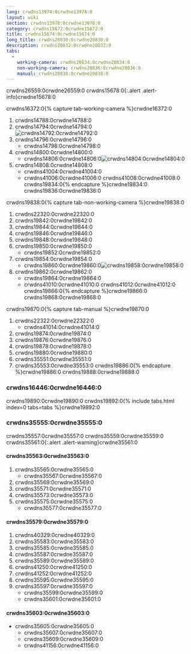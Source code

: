 ```yaml
---
lang: crwdns13974:0crwdne13974:0
layout: wiki
section: crwdns13978:0crwdne13978:0
category: crwdns15672:0crwdne15672:0
title: crwdns15674:0crwdne15674:0
long_title: crwdns20830:0crwdne20830:0
description: crwdns20832:0crwdne20832:0
tabs:
  - 
    working-camera: crwdns20834:0crwdne20834:0
    non-working-camera: crwdns20836:0crwdne20836:0
    manual: crwdns20838:0crwdne20838:0
---
```


crwdns26559:0crwdne26559:0
crwdns15678:0{:.alert .alert-info}crwdne15678:0

crwdns16372:0{% capture tab-working-camera %}crwdne16372:0
1. crwdns14788:0crwdne14788:0
1. crwdns14794:0crwdne14794:0<br> ![crwdns14792:0crwdne14792:0](crwdns26561:0crwdne26561:0)
1. crwdns14796:0crwdne14796:0
    - crwdns14798:0crwdne14798:0
1. crwdns14800:0crwdne14800:0
    - crwdns14806:0crwdne14806:0![crwdns14804:0crwdne14804:0](crwdns14802:0crwdne14802:0)
1. crwdns14808:0crwdne14808:0
    - crwdns41004:0crwdne41004:0
    - crwdns41006:0crwdne41006:0 crwdns41008:0crwdne41008:0
crwdns19834:0{% endcapture %}crwdne19834:0
crwdns19836:0crwdne19836:0

crwdns19838:0{% capture tab-non-working-camera %}crwdne19838:0
1. crwdns22320:0crwdne22320:0
1. crwdns19842:0crwdne19842:0
1. crwdns19844:0crwdne19844:0
1. crwdns19846:0crwdne19846:0
1. crwdns19848:0crwdne19848:0
1. crwdns19850:0crwdne19850:0
    - crwdns19852:0crwdne19852:0
1. crwdns19854:0crwdne19854:0
    - crwdns19860:0crwdne19860:0![crwdns19858:0crwdne19858:0](crwdns19856:0crwdne19856:0)
1. crwdns19862:0crwdne19862:0
    - crwdns19864:0crwdne19864:0
    - crwdns41010:0crwdne41010:0 crwdns41012:0crwdne41012:0
crwdns19866:0{% endcapture %}crwdne19866:0
crwdns19868:0crwdne19868:0

crwdns19870:0{% capture tab-manual %}crwdne19870:0
1. crwdns22322:0crwdne22322:0
    - crwdns41014:0crwdne41014:0
1. crwdns19874:0crwdne19874:0
1. crwdns19876:0crwdne19876:0
1. crwdns19878:0crwdne19878:0
1. crwdns19880:0crwdne19880:0
1. crwdns35551:0crwdne35551:0
1. crwdns35553:0crwdne35553:0
crwdns19886:0{% endcapture %}crwdne19886:0
crwdns19888:0crwdne19888:0

### crwdns16446:0crwdne16446:0

crwdns19890:0crwdne19890:0
crwdns19892:0{% include tabs.html index=0 tabs=tabs %}crwdne19892:0

### crwdns35555:0crwdne35555:0

crwdns35557:0crwdne35557:0 crwdns35559:0crwdne35559:0
crwdns35561:0{:.alert .alert-warning}crwdne35561:0

#### crwdns35563:0crwdne35563:0

1. crwdns35565:0crwdne35565:0
    - crwdns35567:0crwdne35567:0
1. crwdns35569:0crwdne35569:0
1. crwdns35571:0crwdne35571:0
1. crwdns35573:0crwdne35573:0
1. crwdns35575:0crwdne35575:0
    - crwdns35577:0crwdne35577:0

#### crwdns35579:0crwdne35579:0

1. crwdns40329:0crwdne40329:0
1. crwdns35583:0crwdne35583:0
1. crwdns35585:0crwdne35585:0
1. crwdns35587:0crwdne35587:0
1. crwdns35589:0crwdne35589:0
1. crwdns41250:0crwdne41250:0
1. crwdns41252:0crwdne41252:0
1. crwdns35595:0crwdne35595:0
1. crwdns35597:0crwdne35597:0
    - crwdns35599:0crwdne35599:0
    - crwdns35601:0crwdne35601:0

#### crwdns35603:0crwdne35603:0
- crwdns35605:0crwdne35605:0
    - crwdns35607:0crwdne35607:0
    - crwdns35609:0crwdne35609:0
    - crwdns41156:0crwdne41156:0
